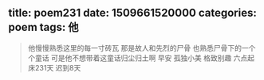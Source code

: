 title: poem231
date: 1509661520000
categories: poem
tags: 他
---
> 他慢慢熟悉这里的每一寸砖瓦
那是故人和先烈的尸骨
也熟悉尸骨下的一个个童话
可是他不想带着这童话归尘归土啊
早安
孤独小美
格致别趣
六点起床231天 迟到8天